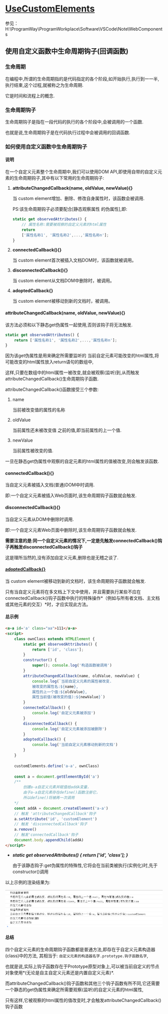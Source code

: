 # [UseCustomElements](https://developer.mozilla.org/zh-CN/docs/Web/Web_Components/Using_custom_elements)

参见：H:\ProgramWay\ProgramWorkplace\Software\VSCode\Note\WebComponents

## 使用自定义函数中生命周期钩子(回调函数)

### 生命周期

在编程中,所谓的生命周期指的是代码指定的各个阶段,如开始执行,执行到一一半,执行结束,这个过程,就被称之为生命周期.

它是时间和流程上的概念.

### 生命周期钩子

生命周期钩子是指在一段代码的执行的各个阶段中,会被调用的一个函数.

也就是说,生命周期钩子是在代码执行过程中会被调用的回调函数.

### 如何使用自定义函数中生命周期钩子

#### 说明

在一个自定义元素整个生命周期中,我们可以使用DOM API,即使用自带的自定义元素的生命周期钩子,其中有以下常用的生命周期钩子:

1. **attributeChangedCallback(name, oldValue, newValue){}**

   当 custom element增加、删除、修改自身属性时，该函数会被调用.

   PS:该生命周期钩子必须要配合[静态观察属性 的伪属性],即:

   ```js
   static get observedAttributes() {
       // 属性名称:需要被观察的自定义元素的html属性
       return 
       ['属性名称1', '属性名称2',...,'属性名称n']; 
   }
   ```

   

2. **connectedCallback(){}**

   当 custom element首次被插入文档DOM时，该函数就被调用。

3. **disconnectedCallback(){}**

   当 custom element从文档DOM中删除时，被调用。

4. **adoptedCallback{}**

   当 custom element被移动到新的文档时，被调用。

#### attributeChangedCallback(name, oldValue, newValue){}



该方法必须和以下静态get伪属性一起使用,否则该钩子将无法触发.

```js
static get observedAttributes() { 
    return ['属性名称1', '属性名称2',...,'属性名称n']; 
} 
```

因为该get伪属性是用来确定所需要监听的 当前自定元素可能改变的html属性,将可能改变的html属性放入return语句的数组中,

这样,只要在数组中的html属性一被改变,就会被观察(监听)到,从而触发attributeChangedCallback()生命周期钩子函数.

attributeChangedCallback()函数接受三个参数:

1. name

   当前被改变值的属性的名称

2. oldValue

   当前属性还未被改变值 之前的值,即当前属性的上一个值.

3. newValue

   当前属性被改变的值.

一旦在静态get伪属性中观察的自定元素的html属性的值被改变,则会触发该函数.

#### connectedCallback(){}

当自定义元素被插入文档(普通)DOM中时调用.

即:一个自定义元素被插入Web页面时,该生命周期钩子函数就会触发.

#### disconnectedCallback(){}

当自定义元素从DOM中删除时调用.

即:一个自定义元素Web页面中删除时,该生命周期钩子函数就会触发.

**需要注意的是**:**同一个自定义元素的情况下,一定是先触发connectedCallback()钩子再触发disconnectedCallback()钩子**

这是理所当然的,没有添加自定义元素,删除也是无稽之谈了.

#### [adoptedCallback{}](https://stackoverflow.com/questions/50995139/when-does-webcomponent-adoptedcallback-fire)

当 custom element被移动到新的文档时，该生命周期钩子函数就会触发.

只有当自定义元素将在多文档上下文中使用，并且需要执行某些不应在connectedCallback()钩子函数中执行的特殊操作*（例如与所有者文档、主文档或其他元素的交互）*时，才应实现此方法。

#### 总示例

```html
<a-a id='a' class="aa">111</a-a>
<script>
    class ownClass extends HTMLElement {
        static get observedAttributes() { 
            return ['id', 'class']; 
        }
        constructor() { 
            super(); console.log('构造函数被调用') 
        }
        attributeChangedCallback(name, oldValue, newValue) {
            console.log(`当前自定义元素的属性被改变. 
            被改变的属性名:${name}, 
            属性的上一个值:${oldValue}, 
            属性当前值(被改变的值):${newValue}`)
        }
        connectedCallback() { 
            console.log('自定义元素被添加') 
        }
        disconnectedCallback() { 
            console.log('自定义元素被添加被删除') 
        }
        adoptedCallback() { 
            console.log('当前自定义元素移动到新的文档') 
        }
    }   
    
    customElements.define('a-a', ownClass)
    
    const a = document.getElementById('a')
    /** 
        创建a-a自定义元素并赋值给addA变量，
        由于a-a自定元素存在define()函数注册它，
        所以define()将被再一次调用 
    */
    const addA = document.createElement('a-a')
    // 触发 'attributeChangedCallback'钩子
    a.setAttribute('id', 'customElement')
    // 触发 'disconnectedCallback'钩子
    a.remove()
    // 触发'connectedCallback'钩子
    document.body.appendChild(addA)
</script>
```

- ***static get observedAttributes() { return ['id', 'class'];  }***

  由于该静态钩子:get伪属性的特殊性,它将会在当前类被执行(实例化)时,先于constructor()调用

以上示例的渲染结果为:

![](picture\使用生命周期钩子函数.png)

#### 总结

四个自定义元素的生命周期钩子函数都是普通方法,即存在于自定义元素构造器(class)中的方法, 其相当于: `自定义元素的构造器名字.prototype.钩子函数名字`,

也就是说,实际上钩子函数存在于Prototype原型对象上,可以被当前自定义的节点对象使用*(无论是自主自定义元素还是内置自定义元素)*.

而attributeChangedCallback()钩子函数和其他三个钩子函数有所不同,它还需要一个静态的get伪属性来确定所需要观察(监听)的自定义元素的html属性,

只有这样,它被观察的html属性的值改变时,才会触发attributeChangedCallback() 钩子函数

